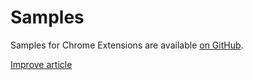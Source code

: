 

Samples
=======

Samples for Chrome Extensions are available [on GitHub](https://github.com/GoogleChrome/chrome-extensions-samples).

[Improve article](https://github.com/GoogleChrome/developer.chrome.com/blob/main/site/en/docs/extensions/mv3/samples/index.md)

